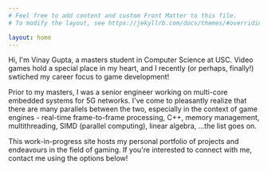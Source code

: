 ```yaml
---
# Feel free to add content and custom Front Matter to this file.
# To modify the layout, see https://jekyllrb.com/docs/themes/#overriding-theme-defaults

layout: home
---
```


Hi, I'm Vinay Gupta, a masters student in Computer Science at USC. Video games hold a special place in my heart, and I recently (or perhaps, finally!) swtiched my career focus to game development!

Prior to my masters, I was a senior engineer working on multi-core embedded systems for 5G networks. I've come to pleasantly realize that there are many parallels between the two, especially in the context of game engines - real-time frame-to-frame processing, C++, memory management, multithreading, SIMD (parallel computing), linear algebra, ...the list goes on.

This work-in-progress site hosts my personal portfolio of projects and endeavours in the field of gaming. If you're interested to connect with me, contact me using the options below!
